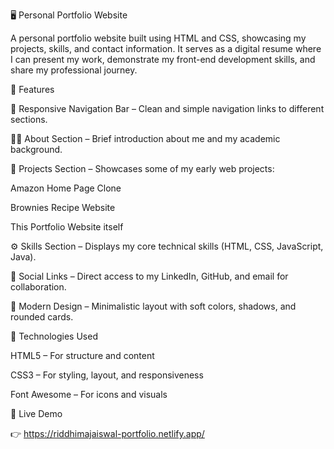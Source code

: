 🖥️ Personal Portfolio Website

A personal portfolio website built using HTML and CSS, showcasing my projects, skills, and contact information. It serves as a digital resume where I can present my work, demonstrate my front-end development skills, and share my professional journey.

🌟 Features

🧭 Responsive Navigation Bar – Clean and simple navigation links to different sections.

👩‍💻 About Section – Brief introduction about me and my academic background.

🧩 Projects Section – Showcases some of my early web projects:

Amazon Home Page Clone

Brownies Recipe Website

This Portfolio Website itself

⚙️ Skills Section – Displays my core technical skills (HTML, CSS, JavaScript, Java).

🔗 Social Links – Direct access to my LinkedIn, GitHub, and email for collaboration.

💅 Modern Design – Minimalistic layout with soft colors, shadows, and rounded cards.

🧰 Technologies Used

HTML5 – For structure and content

CSS3 – For styling, layout, and responsiveness

Font Awesome – For icons and visuals

🚀 Live Demo

👉 https://riddhimajaiswal-portfolio.netlify.app/
